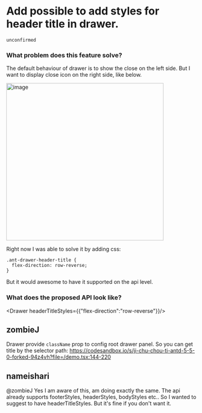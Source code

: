 # Add possible to add styles for header title in drawer.

`unconfirmed`

### What problem does this feature solve?

The default behaviour of drawer is to show the close on the left side.
But I want to display close icon on the right side, like below.

<img width="417" alt="image" src="https://github.com/ant-design/ant-design/assets/42765972/1f81958c-dce9-4e62-bbee-61b321aa7812">

Right now I was able to solve it by adding css:

```
.ant-drawer-header-title {
  flex-direction: row-reverse;
}
```

But it would awesome to have it supported on the api level.

### What does the proposed API look like?

<Drawer headerTitleStyles={{"flex-direction":"row-reverse"}}/>

<!-- generated by ant-design-issue-helper. DO NOT REMOVE -->

## zombieJ

Drawer provide `className` prop to config root drawer panel. So you can get title by the selector path:
https://codesandbox.io/s/ji-chu-chou-ti-antd-5-5-0-forked-94z4vh?file=/demo.tsx:144-220

## nameishari

@zombieJ Yes I am aware of this, am doing exactly the same. The api already supports footerStyles, headerStyles, bodyStyles etc.. So I wanted to suggest to have headerTitleStyles.
But it's fine if you don't want it.
